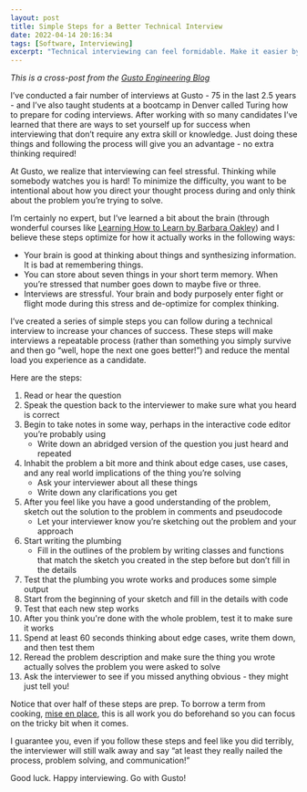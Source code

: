 ```yaml
---
layout: post
title: Simple Steps for a Better Technical Interview
date: 2022-04-14 20:16:34
tags: [Software, Interviewing]
excerpt: "Technical interviewing can feel formidable. Make it easier by standardizing your interview process."
---
```


_This is a cross-post from the [Gusto Engineering Blog](https://engineering.gusto.com/simple-steps-for-a-better-technical-interview/)_

I’ve conducted a fair number of interviews at Gusto - 75 in the last 2.5 years - and I’ve also taught students at a bootcamp in Denver called Turing how to prepare for coding interviews. After working with so many candidates I’ve learned that there are ways to set yourself up for success when interviewing that don’t require any extra skill or knowledge. Just doing these things and following the process will give you an advantage - no extra thinking required!

At Gusto, we realize that interviewing can feel stressful. Thinking while somebody watches you is hard! To minimize the difficulty, you  want to be intentional about how you direct your thought process during and only think about the problem you’re trying to solve.

I’m certainly no expert, but I’ve learned a bit about the brain (through wonderful courses like [Learning How to Learn by Barbara Oakley](https://www.coursera.org/learn/learning-how-to-learn)) and I believe these steps optimize for how it actually works in the following ways:

- Your brain is good at thinking about things and synthesizing information. It is bad at remembering things.
- You can store about seven things in your short term memory. When you’re stressed that number goes down to maybe five or three.
- Interviews are stressful. Your brain and body purposely enter fight or flight mode during this stress and de-optimize for complex thinking.

I’ve created a series of simple steps you can follow during a technical interview to increase your chances of success. These steps will make interviews a repeatable process (rather than something you simply survive and then go “well, hope the next one goes better!”) and reduce the mental load you experience as a candidate.

Here are the steps:

1. Read or hear the question
2. Speak the question back to the interviewer to make sure what you heard is correct
3. Begin to take notes in some way, perhaps in the interactive code editor you’re probably using
    - Write down an abridged version of the question you just heard and repeated
1. Inhabit the problem a bit more and think about edge cases, use cases, and any real world implications of the thing you’re solving
    - Ask your interviewer about all these things
    - Write down any clarifications you get
1. After you feel like you have a good understanding of the problem, sketch out the solution to the problem in comments and pseudocode
    - Let your interviewer know you’re sketching out the problem and your approach
1. Start writing the plumbing
    - Fill in the outlines of the problem by writing classes and functions that match the sketch you created in the step before but don’t fill in the details
1. Test that the plumbing you wrote works and produces some simple output
1. Start from the beginning of your sketch and fill in the details with code
1. Test that each new step works
1. After you think you're done with the whole problem, test it to make sure it works
1. Spend at least 60 seconds thinking about edge cases, write them down, and then test them
1. Reread the problem description and make sure the thing you wrote actually solves the problem you were asked to solve
1. Ask the interviewer to see if you missed anything obvious - they might just tell you!

Notice that over half of these steps are prep. To borrow a term from cooking, [mise en place](https://en.wikipedia.org/wiki/Mise_en_place), this is all work you do beforehand so you can focus on the tricky bit when it comes.

I guarantee you, even if you follow these steps and feel like you did terribly, the interviewer will still walk away and say “at least they really nailed the process, problem solving, and communication!”

Good luck. Happy interviewing. Go with Gusto!
